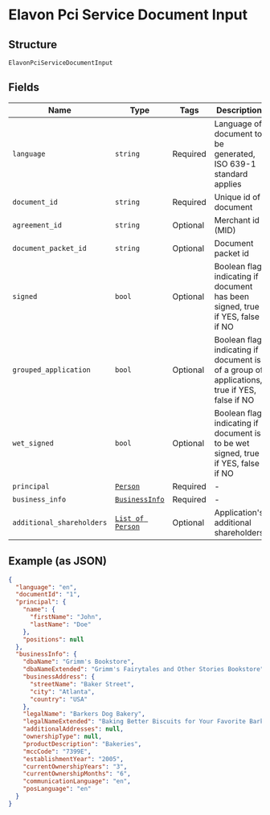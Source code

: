 
# Elavon Pci Service Document Input

## Structure

`ElavonPciServiceDocumentInput`

## Fields

| Name | Type | Tags | Description |
|  --- | --- | --- | --- |
| `language` | `string` | Required | Language of document to be generated,  ISO 639-1 standard applies |
| `document_id` | `string` | Required | Unique id of document |
| `agreement_id` | `string` | Optional | Merchant id (MID) |
| `document_packet_id` | `string` | Optional | Document packet id |
| `signed` | `bool` | Optional | Boolean flag indicating if document has been signed, true if  YES, false if NO |
| `grouped_application` | `bool` | Optional | Boolean flag indicating if document is of a group of applications, true if  YES, false if NO |
| `wet_signed` | `bool` | Optional | Boolean flag indicating if document is to be wet signed, true if  YES, false if NO |
| `principal` | [`Person`](../../doc/models/person.md) | Required | - |
| `business_info` | [`BusinessInfo`](../../doc/models/business-info.md) | Required | - |
| `additional_shareholders` | [`List of Person`](../../doc/models/person.md) | Optional | Application's additional shareholders |

## Example (as JSON)

```json
{
  "language": "en",
  "documentId": "1",
  "principal": {
    "name": {
      "firstName": "John",
      "lastName": "Doe"
    },
    "positions": null
  },
  "businessInfo": {
    "dbaName": "Grimm's Bookstore",
    "dbaNameExtended": "Grimm's Fairytales and Other Stories Bookstore",
    "businessAddress": {
      "streetName": "Baker Street",
      "city": "Atlanta",
      "country": "USA"
    },
    "legalName": "Barkers Dog Bakery",
    "legalNameExtended": "Baking Better Biscuits for Your Favorite Barkers Dog Bakery LLC",
    "additionalAddresses": null,
    "ownershipType": null,
    "productDescription": "Bakeries",
    "mccCode": "7399E",
    "establishmentYear": "2005",
    "currentOwnershipYears": "3",
    "currentOwnershipMonths": "6",
    "communicationLanguage": "en",
    "posLanguage": "en"
  }
}
```

